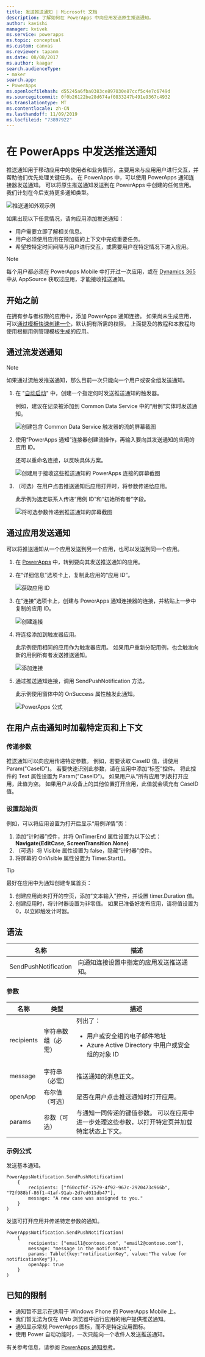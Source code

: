 ```yaml
---
title: 发送推送通知 | Microsoft 文档
description: 了解如何在 PowerApps 中向应用发送原生推送通知。
author: kavishi
manager: kvivek
ms.service: powerapps
ms.topic: conceptual
ms.custom: canvas
ms.reviewer: tapanm
ms.date: 08/08/2017
ms.author: kaagar
search.audienceType:
- maker
search.app:
- PowerApps
ms.openlocfilehash: d55245a6fba0383ce897030e87ccf5c4e7c6749d
ms.sourcegitcommit: 0f0b26122be28d674af0833247b491e9367c4932
ms.translationtype: MT
ms.contentlocale: zh-CN
ms.lasthandoff: 11/09/2019
ms.locfileid: "73897922"
---
```

# <a name="send-a-push-notification-in-powerapps"></a>在 PowerApps 中发送推送通知
推送通知用于移动应用中的使用者和业务情形，主要用来与应用用户进行交互，并帮助他们优先处理关键任务。 在 PowerApps 中，可以使用 PowerApps 通知连接器发送通知。 可以将原生推送通知发送到在 PowerApps 中创建的任何应用。 我们计划在今后支持更多通知类型。

![推送通知外观示例](./media/add-notifications/pic1-notification-screenshot.png)

如果出现以下任意情况，请向应用添加推送通知：

* 用户需要立即了解相关信息。
* 用户必须使用应用在预加载的上下文中完成重要任务。
* 希望按特定时间间隔与用户进行交互，或需要用户在特定情况下进入应用。

> [!NOTE]
> 每个用户都必须在 PowerApps Mobile 中打开过一次应用，或在 [Dynamics 365](https://home.dynamics.com/) 中从 AppSource 获取过应用，才能接收推送通知。

## <a name="before-you-start"></a>开始之前
在拥有参与者权限的应用中，添加 PowerApps 通知连接。 如果尚未生成应用，可以[通过模板快速创建一个](get-started-test-drive.md)，默认拥有所需的权限。 上面提及的教程和本教程均使用根据用例管理模板生成的应用。

## <a name="send-a-notification-from-a-flow"></a>通过流发送通知
> [!NOTE]
> 如果通过流触发推送通知，那么目前一次只能向一个用户或安全组发送通知。

1. 在 "[自动启动](https://flow.microsoft.com)" 中，创建一个指定何时发送推送通知的触发器。

    例如，建议在记录被添加到 Common Data Service 中的“用例”实体时发送通知。

    ![创建包含 Common Data Service 触发器的流的屏幕截图](./media/add-notifications/pic4-step1-flowupdated.png)
2. 使用“PowerApps 通知”连接器创建流操作，再输入要向其发送通知的应用的应用 ID。

    还可以重命名连接，以反映具体方案。

    ![创建用于接收这些推送通知的 PowerApps 连接的屏幕截图](./media/add-notifications/pic5-step2-create-connection.jpg)
3. （可选）在用户点击推送通知后应用打开时，将参数传递给应用。

    此示例为选定联系人传递“用例 ID”和“初始所有者”字段。

    ![将可选参数传递到推送通知的屏幕截图](./media/add-notifications/pic6-step3-configure-notif.jpg)

## <a name="send-a-notification-from-an-app"></a>通过应用发送通知
可以将推送通知从一个应用发送到另一个应用，也可以发送到同一个应用。

1. 在 [PowerApps](https://make.powerapps.com?utm_source=padocs&utm_medium=linkinadoc&utm_campaign=referralsfromdoc) 中，转到要向其发送推送通知的应用。
2. 在“详细信息”选项卡上，复制此应用的“应用 ID”。

    ![获取应用 ID](./media/add-notifications/grab-id.png)
3. 在“连接”选项卡上，创建与 PowerApps 通知连接器的连接，并粘贴上一步中复制的应用 ID。

    ![创建连接](./media/add-notifications/create-connection.png)
4. 将连接添加到触发器应用。

    此示例使用相同的应用作为触发器应用。 如果用户重新分配用例，也会触发向新的用例所有者发送推送通知。

    ![添加连接](./media/add-notifications/add-connection.png)
5. 通过推送通知连接，调用 SendPushNotification 方法。

    此示例使用窗体中的 OnSuccess 属性触发此通知。

    ![PowerApps 公式](./media/add-notifications/powerapps-function.png)

## <a name="load-a-specific-page-and-context-when-a-user-taps-the-notification"></a>在用户点击通知时加载特定页和上下文
### <a name="pass-parameters"></a>传递参数
推送通知可以向应用传递特定参数。 例如，若要读取 CaseID 值，请使用 Param("CaseID")。 若要快速识别此参数，请在应用中添加“标签”控件。 将此控件的 Text 属性设置为 Param("CaseID")。 如果用户从“所有应用”列表打开应用，此值为空。 如果用户从设备上的其他位置打开应用，此值就会填充有 CaseID 值。

### <a name="set-the-start-page"></a>设置起始页
例如，可以将应用设置为打开后显示“用例详情”页：

1. 添加“计时器”控件，并将 OnTimerEnd 属性设置为以下公式：
   <br>**Navigate(EditCase, ScreenTransition.None)**
2. （可选）将 Visible 属性设置为 false，隐藏“计时器”控件。
3. 将屏幕的 OnVisible 属性设置为 Timer.Start()。

> [!TIP]
> 最好在应用中为通知创建专属首页：
> 
> 1. 创建应用尚未打开的空页，添加“文本输入”控件，并设置 timer.Duration 值。
> 2. 创建应用时，将计时器设置为非零值。 如果已准备好发布应用，请将值设置为 0，以立即触发计时器。

## <a name="syntax"></a>语法

| 名称 | 描述 |
| --- | --- |
| SendPushNotification |向通知连接设置中指定的应用发送推送通知。 |

### <a name="parameters"></a>参数

| 名称 | 类型 | 描述 |
| --- | --- | --- |
| recipients |字符串数组（必需） |列出了： <ul> <li>用户或安全组的电子邮件地址</li> <li>Azure Active Directory 中用户或安全组的对象 ID</li></ul> |
| message |字符串（必需） |推送通知的消息正文。 |
| openApp |布尔值（可选） |是否在用户点击推送通知时打开应用。 |
| params |参数（可选） |与通知一同传递的键值参数。 可以在应用中进一步处理这些参数，以打开特定页并加载特定状态上下文。 |

### <a name="sample-formulas"></a>示例公式
发送基本通知。

```powerapps-dot
PowerAppsNotification.SendPushNotification(
    {
        recipients: ["f60ccf6f-7579-4f92-967c-2920473c966b", "72f988bf-86f1-41af-91ab-2d7cd011db47"],
        message: "A new case was assigned to you."
    }
)
```

发送可打开应用并传递特定参数的通知。

```powerapps-dot
PowerAppsNotification.SendPushNotification(
    {
        recipients: ["email1@contoso.com", "email2@contoso.com"],
        message: "message in the notif toast",
        params: Table({key:"notificationKey", value:"The value for notificationKey"}),
        openApp: true
    }
)
```

## <a name="known-limitations"></a>已知的限制
* 通知暂不显示在适用于 Windows Phone 的 PowerApps Mobile 上。
* 我们暂无法为仅在 Web 浏览器中运行应用的用户提供推送通知。
* 通知显示常规 PowerApps 图标，而不是特定应用图标。
* 使用 Power 自动功能时，一次只能向一个收件人发送推送通知。

有关参考信息，请参阅 [PowerApps 通知参考](https://docs.microsoft.com/connectors/powerappsnotification/)。

